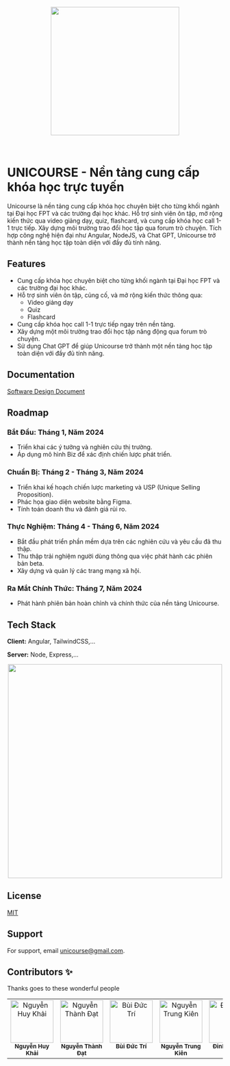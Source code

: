 <p align="center">
  <a href="https://codesandbox.io">
    <img src="https://firebasestorage.googleapis.com/v0/b/nha-trang-ntne.appspot.com/o/Unicourse%20Project%2Fbanner.png?alt=media&token=88960432-0c73-42fa-9ad7-a8b0b3ca9e4f?v=2" height="300px">
  </a>
</p>

&nbsp;

# UNICOURSE - Nền tảng cung cấp khóa học trực tuyến

Unicourse là nền tảng cung cấp khóa học chuyên biệt cho từng khối ngành tại Đại học FPT và các trường đại học khác.
Hỗ trợ sinh viên ôn tập, mở rộng kiến thức qua video giảng dạy, quiz, flashcard, và cung cấp khóa học call 1-1 trực tiếp.
Xây dựng môi trường trao đổi học tập qua forum trò chuyện. Tích hợp công nghệ hiện đại như Angular, NodeJS, và Chat GPT, Unicourse trở thành nền tảng học tập toàn diện với đầy đủ tính năng.


## Features

- Cung cấp khóa học chuyên biệt cho từng khối ngành tại Đại học FPT và các trường đại học khác.
- Hỗ trợ sinh viên ôn tập, củng cố, và mở rộng kiến thức thông qua:
  - Video giảng dạy
  - Quiz
  - Flashcard
- Cung cấp khóa học call 1-1 trực tiếp ngay trên nền tảng.
- Xây dựng một môi trường trao đổi học tập năng động qua forum trò chuyện.
- Sử dụng Chat GPT để giúp Unicourse trở thành một nền tảng học tập toàn diện với đầy đủ tính năng.


## Documentation

[Software Design Document](https://docs.google.com/document/d/100svJjytMkGBTT4i-KDvoF1DIXKZctRp3h0LHXu8ykU/edit?usp=sharing)


## Roadmap

### Bắt Đầu: Tháng 1, Năm 2024
- Triển khai các ý tưởng và nghiên cứu thị trường.
- Áp dụng mô hình Biz để xác định chiến lược phát triển.

### Chuẩn Bị: Tháng 2 - Tháng 3, Năm 2024
- Triển khai kế hoạch chiến lược marketing và USP (Unique Selling Proposition).
- Phác họa giao diện website bằng Figma.
- Tính toán doanh thu và đánh giá rủi ro.

### Thực Nghiệm: Tháng 4 - Tháng 6, Năm 2024
- Bắt đầu phát triển phần mềm dựa trên các nghiên cứu và yêu cầu đã thu thập.
- Thu thập trải nghiệm người dùng thông qua việc phát hành các phiên bản beta.
- Xây dựng và quản lý các trang mạng xã hội.

### Ra Mắt Chính Thức: Tháng 7, Năm 2024
- Phát hành phiên bản hoàn chỉnh và chính thức của nền tảng Unicourse.


## Tech Stack

**Client:** Angular, TailwindCSS,...

**Server:** Node, Express,...

<p align="center">
  <a href="https://codesandbox.io">
    <img src="https://firebasestorage.googleapis.com/v0/b/nha-trang-ntne.appspot.com/o/Unicourse%20Project%2FTeckStack.png?alt=media&token=8a214917-9a3a-4d04-8ea0-e8c335aebfd2/700x500?v=2" height="500px">
  </a>
</p>

## License

[MIT](https://choosealicense.com/licenses/mit/)


## Support

For support, email unicourse@gmail.com.

## Contributors ✨

Thanks goes to these wonderful people

<table>
  <tbody>
    <tr>
      <td align="center" valign="top" width="14.28%">
        <img src="https://firebasestorage.googleapis.com/v0/b/nha-trang-ntne.appspot.com/o/Unicourse%20Project%2Fuser5.jpg?alt=media&token=cfaa77cb-0586-4271-84ad-3ecd9a4f4dd4?v=3?s=100" width="100px" alt="Nguyễn Huy Khải"/>
        <br /><sub><b>Nguyễn Huy Khải</b></sub>
        <br />
      </td>
      <td align="center" valign="top" width="14.28%">
        <img src="https://firebasestorage.googleapis.com/v0/b/nha-trang-ntne.appspot.com/o/Unicourse%20Project%2Fuser4.jpg?alt=media&token=f0af79ce-bdb5-4068-9a2a-386574cd6d6f?v=3?s=100" width="100px;" alt="Nguyễn Thành Đạt"/>
        <br /><sub><b>Nguyễn Thành Đạt</b></sub>
        <br />
      </td>
      <td align="center" valign="top" width="14.28%">
        <img src="https://firebasestorage.googleapis.com/v0/b/nha-trang-ntne.appspot.com/o/Unicourse%20Project%2Fuser2.jpg?alt=media&token=e351005a-248a-434e-99dd-4daeb2dcf74b?v=3?s=100" width="100px;" alt="Bùi Đức Trí"/>
        <br /><sub><b>Bùi Đức Trí</b></sub>
        <br />
      </td>
      <td align="center" valign="top" width="14.28%">
        <img src="https://firebasestorage.googleapis.com/v0/b/nha-trang-ntne.appspot.com/o/Unicourse%20Project%2Fuser1.jpg?alt=media&token=bed92864-256c-4ece-8587-99428a8e4327?v=3?s=100" width="100px;" alt="Nguyễn Trung Kiên"/>
        <br /><sub><b>Nguyễn Trung Kiên</b></sub>
        <br />
      </td>
      <td align="center" valign="top" width="14.28%">
        <img src="https://firebasestorage.googleapis.com/v0/b/nha-trang-ntne.appspot.com/o/Unicourse%20Project%2Fuser3.jpg?alt=media&token=0373717b-596f-4646-bda5-afa7a17ede13?v=3?s=100" width="100px;" alt="Đinh Gia Bảo"/>
        <br /><sub><b>Đinh Gia Bảo</b></sub>
        <br />
      </td>
      <td align="center" valign="top" width="14.28%">
        <img src="https://firebasestorage.googleapis.com/v0/b/nha-trang-ntne.appspot.com/o/Unicourse%20Project%2Fuser6.jpg?alt=media&token=b0fcd42e-feaf-4918-bcc2-58f9c07ec3ef?v=3?s=100" width="100px;" alt="Nguyễn Ngọc Ánh Linh"/>
        <br /><sub><b>Nguyễn Ngọc Ánh Linh</b></sub>
        <br />
      </td>
    </tr>
  </tbody>
</table>

